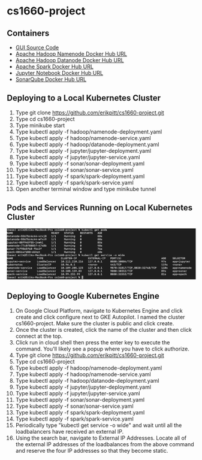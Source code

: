 # cs1660-project

## Containers

* [GUI Source Code](cs1660-project-main/gui.py)
* [Apache Hadoop Namenode Docker Hub URL](https://hub.docker.com/layers/bde2020/hadoop-namenode/2.0.0-hadoop3.2.1-java8/images/sha256-51ad9293ec52083c5003ef0aaab00c3dd7d6335ddf495cc1257f97a272cab4c0?context=explore)
* [Apache Hadoop Datanode Docker Hub URL](https://hub.docker.com/layers/bde2020/hadoop-datanode/2.0.0-hadoop3.2.1-java8/images/sha256-ddf6e9ad55af4f73d2ccb6da31d9e3331ffb94d5f046126db4f40aa348d484bf?context=explore)
* [Apache Spark Docker Hub URL](https://hub.docker.com/layers/bitnami/spark/3/images/sha256-e60f9146bdce100cf518746117f84d659d352dc0fc4c0af552e05a935f5d2ae1?context=explore)
* [Jupyter Notebook Docker Hub URL](https://hub.docker.com/r/jupyter/datascience-notebook)
* [SonarQube Docker Hub URL](https://hub.docker.com/_/sonarqube)

## Deploying to a Local Kubernetes Cluster

1. Type git clone https://github.com/erikpitt/cs1660-project.git
2. Type cd cs1660-project
3. Type minikube start
4. Type kubectl apply -f hadoop/namenode-deployment.yaml
5. Type kubectl apply -f hadoop/namenode-service.yaml
6. Type kubectl apply -f hadoop/datanode-deployment.yaml
7. Type kubectl apply -f jupyter/jupyter-deployment.yaml
8. Type kubectl apply -f jupyter/jupyter-service.yaml
9. Type kubectl apply -f sonar/sonar-deployment.yaml
10. Type kubectl apply -f sonar/sonar-service.yaml
11. Type kubectl apply -f spark/spark-deployment.yaml
12. Type kubectl apply -f spark/spark-service.yaml
13. Open another terminal window and type minikube tunnel

## Pods and Services Running on Local Kubernetes Cluster

![](https://github.com/erikpitt/cs1660-project/blob/c76f7219cf6631cb423cce8b914f23f599a04d28/images/Local%20Kubernetes%20Cluster.png)

## Deploying to Google Kubernetes Engine

1. On Google Cloud Platform, navigate to Kubernetes Engine and click create and click configure next to GKE Autopilot. I named the cluster cs1660-project. Make sure the cluster is public and click create.
2. Once the cluster is created, click the name of the cluster and then click connect at the top.
3. Click run in cloud shell then press the enter key to execute the command. You'll likely see a popup where you have to click authorize.
4. Type git clone https://github.com/erikpitt/cs1660-project.git
5. Type cd cs1660-project
6. Type kubectl apply -f hadoop/namenode-deployment.yaml
7. Type kubectl apply -f hadoop/namenode-service.yaml
8. Type kubectl apply -f hadoop/datanode-deployment.yaml
9. Type kubectl apply -f jupyter/jupyter-deployment.yaml
10. Type kubectl apply -f jupyter/jupyter-service.yaml
11. Type kubectl apply -f sonar/sonar-deployment.yaml
12. Type kubectl apply -f sonar/sonar-service.yaml
13. Type kubectl apply -f spark/spark-deployment.yaml
14. Type kubectl apply -f spark/spark-service.yaml
15. Periodically type "kubectl get service -o wide" and wait until all the loadbalancers have received an external IP.
16. Using the search bar, navigate to External IP Addresses. Locate all of the external IP addresses of the loadbalances from the above command and reserve the four IP addresses so that they become static.
